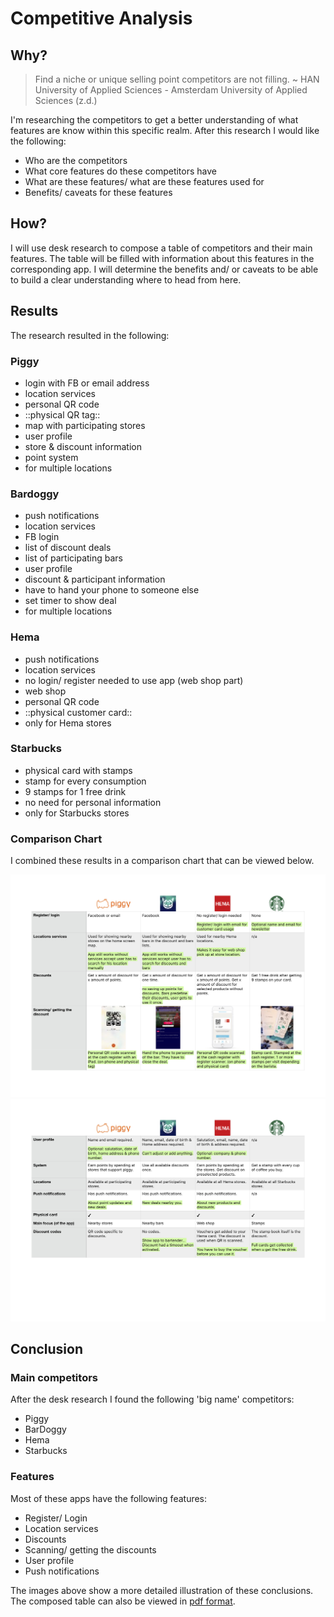 # Competitive Analysis

## Why?

> Find a niche or unique selling point competitors are not filling. ~ HAN University of Applied Sciences - Amsterdam University of Applied Sciences \(z.d.\)

I'm researching the competitors to get a better understanding of what features are know within this specific realm. After this research I would like the following:

* Who are the competitors
* What core features do these competitors have
* What are these features/ what are these features used for
* Benefits/ caveats for these features

## How?

I will use desk research to compose a table of competitors and their main features. The table will be filled with information about this features in the corresponding app. I will determine the benefits and/ or caveats to be able to build a clear understanding where to head from here.

## Results

The research resulted in the following:

### Piggy

* login with FB or email address
* location services
* personal QR code
* ::physical QR tag::
* map with participating stores
* user profile
* store & discount information
* point system
* for multiple locations

### Bardoggy

* push notifications
* location services
* FB login
* list of discount deals
* list of participating bars
* user profile
* discount & participant information
* have to hand your phone to someone else
* set timer to show deal
* for multiple locations

### Hema

* push notifications
* location services
* no login/ register needed to use app \(web shop part\)
* web shop
* personal QR code
* ::physical customer card::
* only for Hema stores

### Starbucks

* physical card with stamps
* stamp for every consumption
* 9 stamps for 1 free drink
* no need for personal information
* only for Starbucks stores

### Comparison Chart

I combined these results in a comparison chart that can be viewed below.

![comparison chart page 1](../.gitbook/assets/comparison-chart-1.jpg) ![comparison chart page 2](../.gitbook/assets/comparison-chart-2.jpg)

## Conclusion

### Main competitors

After the desk research I found the following 'big name' competitors:

* Piggy
* BarDoggy
* Hema
* Starbucks

### Features

Most of these apps have the following features:

* Register/ Login
* Location services
* Discounts
* Scanning/ getting the discounts
* User profile
* Push notifications

The images above show a more detailed illustration of these conclusions. The composed table can also be viewed in [pdf format](https://iancstewart.gitbooks.io/graduation-project-productbiografie/content/assets/downloads/comparison-chart.pdf).

